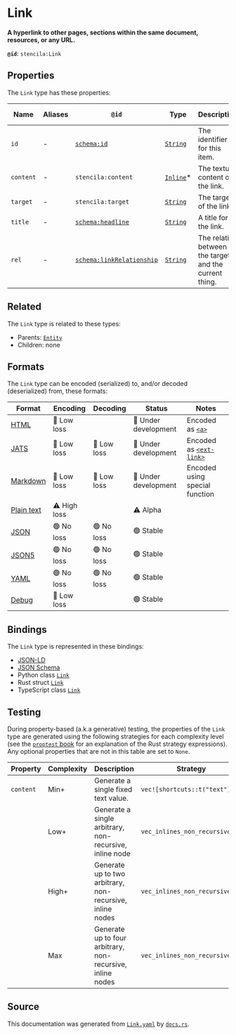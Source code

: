 # Link

**A hyperlink to other pages, sections within the same document, resources, or any URL.**

**`@id`**: `stencila:Link`

## Properties

The `Link` type has these properties:

| Name      | Aliases | `@id`                                                            | Type                                                                                              | Description                                            | Inherited from                                                                                   |
| --------- | ------- | ---------------------------------------------------------------- | ------------------------------------------------------------------------------------------------- | ------------------------------------------------------ | ------------------------------------------------------------------------------------------------ |
| `id`      | -       | [`schema:id`](https://schema.org/id)                             | [`String`](https://github.com/stencila/stencila/blob/main/docs/reference/schema/data/string.md)   | The identifier for this item.                          | [`Entity`](https://github.com/stencila/stencila/blob/main/docs/reference/schema/other/entity.md) |
| `content` | -       | `stencila:content`                                               | [`Inline`](https://github.com/stencila/stencila/blob/main/docs/reference/schema/prose/inline.md)* | The textual content of the link.                       | -                                                                                                |
| `target`  | -       | `stencila:target`                                                | [`String`](https://github.com/stencila/stencila/blob/main/docs/reference/schema/data/string.md)   | The target of the link.                                | -                                                                                                |
| `title`   | -       | [`schema:headline`](https://schema.org/headline)                 | [`String`](https://github.com/stencila/stencila/blob/main/docs/reference/schema/data/string.md)   | A title for the link.                                  | -                                                                                                |
| `rel`     | -       | [`schema:linkRelationship`](https://schema.org/linkRelationship) | [`String`](https://github.com/stencila/stencila/blob/main/docs/reference/schema/data/string.md)   | The relation between the target and the current thing. | -                                                                                                |

## Related

The `Link` type is related to these types:

- Parents: [`Entity`](https://github.com/stencila/stencila/blob/main/docs/reference/schema/other/entity.md)
- Children: none

## Formats

The `Link` type can be encoded (serialized) to, and/or decoded (deserialized) from, these formats:

| Format                                                                                        | Encoding         | Decoding      | Status                 | Notes                                                                                                      |
| --------------------------------------------------------------------------------------------- | ---------------- | ------------- | ---------------------- | ---------------------------------------------------------------------------------------------------------- |
| [HTML](https://github.com/stencila/stencila/blob/main/docs/reference/formats/html.md)         | 🔷 Low loss       |               | 🚧 Under development    | Encoded as [`<a>`](https://developer.mozilla.org/en-US/docs/Web/HTML/Element/a)                            |
| [JATS](https://github.com/stencila/stencila/blob/main/docs/reference/formats/jats.md)         | 🔷 Low loss       | 🔷 Low loss    | 🚧 Under development    | Encoded as [`<ext-link>`](https://jats.nlm.nih.gov/articleauthoring/tag-library/1.3/element/ext-link.html) |
| [Markdown](https://github.com/stencila/stencila/blob/main/docs/reference/formats/markdown.md) | 🔷 Low loss       | 🔷 Low loss    | 🚧 Under development    | Encoded using special function                                                                             |
| [Plain text](https://github.com/stencila/stencila/blob/main/docs/reference/formats/text.md)   | ⚠️ High loss     |               | ⚠️ Alpha               |                                                                                                            |
| [JSON](https://github.com/stencila/stencila/blob/main/docs/reference/formats/json.md)         | 🟢 No loss        | 🟢 No loss     | 🟢 Stable               |                                                                                                            |
| [JSON5](https://github.com/stencila/stencila/blob/main/docs/reference/formats/json5.md)       | 🟢 No loss        | 🟢 No loss     | 🟢 Stable               |                                                                                                            |
| [YAML](https://github.com/stencila/stencila/blob/main/docs/reference/formats/yaml.md)         | 🟢 No loss        | 🟢 No loss     | 🟢 Stable               |                                                                                                            |
| [Debug](https://github.com/stencila/stencila/blob/main/docs/reference/formats/debug.md)       | 🔷 Low loss       |               | 🟢 Stable               |                                                                                                            |

## Bindings

The `Link` type is represented in these bindings:

- [JSON-LD](https://stencila.dev/Link.jsonld)
- [JSON Schema](https://stencila.dev/Link.schema.json)
- Python class [`Link`](https://github.com/stencila/stencila/blob/main/python/python/stencila/types/link.py)
- Rust struct [`Link`](https://github.com/stencila/stencila/blob/main/rust/schema/src/types/link.rs)
- TypeScript class [`Link`](https://github.com/stencila/stencila/blob/main/typescript/src/types/Link.ts)

## Testing

During property-based (a.k.a generative) testing, the properties of the `Link` type are generated using the following strategies for each complexity level (see the [`proptest` book](https://proptest-rs.github.io/proptest/) for an explanation of the Rust strategy expressions). Any optional properties that are not in this table are set to `None`.

| Property  | Complexity | Description                                                | Strategy                       |
| --------- | ---------- | ---------------------------------------------------------- | ------------------------------ |
| `content` | Min+       | Generate a single fixed text value.                        | `vec![shortcuts::t("text")]`   |
|           | Low+       | Generate a single arbitrary, non-recursive, inline node    | `vec_inlines_non_recursive(1)` |
|           | High+      | Generate up to two arbitrary, non-recursive, inline nodes  | `vec_inlines_non_recursive(2)` |
|           | Max        | Generate up to four arbitrary, non-recursive, inline nodes | `vec_inlines_non_recursive(4)` |

## Source

This documentation was generated from [`Link.yaml`](https://github.com/stencila/stencila/blob/main/schema/Link.yaml) by [`docs.rs`](https://github.com/stencila/stencila/blob/main/rust/schema-gen/src/docs.rs).
